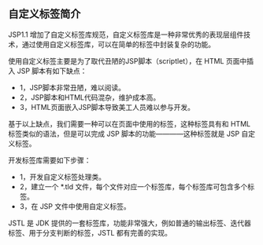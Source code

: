 ## 自定义标签简介 ##

JSP1.1 增加了自定义标签库规范，自定义标签库是一种非常优秀的表现层组件技术，通过使用自定义标签库，可以在简单的标签中封装复杂的功能。

使用自定义标签主要是为了取代丑陋的JSP脚本（scriptlet），在 HTML 页面中插入 JSP 脚本有如下缺点：

* 1，JSP脚本非常丑陋，难以阅读。
* 2，JSP脚本和HTML代码混杂，维护成本高。
* 3，HTML页面嵌入JSP脚本导致美工人员难以参与开发。

基于以上缺点，我们需要一种可以在页面中使用的标签，这种标签具有和 HTML 标签类似的语法，但是可以完成 JSP 脚本的功能————这种标签就是 JSP 自定义标签。


开发标签库需要如下步骤：

* 1，开发自定义标签处理类。
* 2，建立一个 *.tld 文件，每个文件对应一个标签库，每个标签库可包含多个标签。
* 3，在 JSP 文件中使用自定义标签。

JSTL 是 JDK 提供的一套标签库，功能非常强大，例如普通的输出标签、迭代器标签、用于分支判断的标签，JSTL 都有完善的实现。
